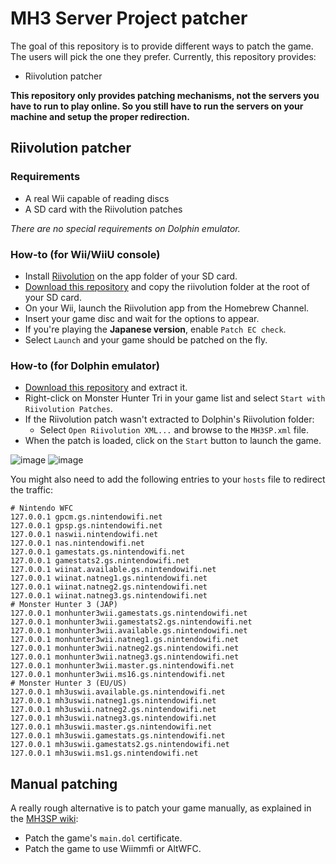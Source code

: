# MH3 Server Project patcher

The goal of this repository is to provide different ways to patch the game. The
users will pick the one they prefer. Currently, this repository provides:
 - Riivolution patcher

**This repository only provides patching mechanisms, not the servers you have
to run to play online. So you still have to run the servers on your machine and
setup the proper redirection.**

## Riivolution patcher
### Requirements
 - A real Wii capable of reading discs
 - A SD card with the Riivolution patches

_There are no special requirements on Dolphin emulator._

### How-to (for Wii/WiiU console)
 - Install [Riivolution](https://wiibrew.org/wiki/Riivolution) on the app folder
of your SD card.
 - [Download this repository](https://github.com/sepalani/MH3SP-patcher/archive/refs/heads/master.zip)
and copy the riivolution folder at the root of your SD card.
 - On your Wii, launch the Riivolution app from the Homebrew Channel.
 - Insert your game disc and wait for the options to appear.
 - If you're playing the **Japanese version**, enable `Patch EC check`.
 - Select `Launch` and your game should be patched on the fly.

### How-to (for Dolphin emulator)
 - [Download this repository](https://github.com/sepalani/MH3SP-patcher/archive/refs/heads/master.zip)
and extract it.
 - Right-click on Monster Hunter Tri in your game list and select
`Start with Riivolution Patches`.
 - If the Riivolution patch wasn't extracted to Dolphin's Riivolution folder:
   * Select `Open Riivolution XML...` and browse to the `MH3SP.xml` file.
 - When the patch is loaded, click on the `Start` button to launch the game.

![image](https://user-images.githubusercontent.com/7890055/141628618-89b7814e-0917-4e60-9e51-b3d9b21f0cb9.png)
![image](https://user-images.githubusercontent.com/7890055/141629012-ca09e592-3930-4416-b71a-7614abd5221c.png)

You might also need to add the following entries to your `hosts` file
to redirect the traffic:
```
# Nintendo WFC
127.0.0.1 gpcm.gs.nintendowifi.net
127.0.0.1 gpsp.gs.nintendowifi.net
127.0.0.1 naswii.nintendowifi.net
127.0.0.1 nas.nintendowifi.net
127.0.0.1 gamestats.gs.nintendowifi.net
127.0.0.1 gamestats2.gs.nintendowifi.net
127.0.0.1 wiinat.available.gs.nintendowifi.net
127.0.0.1 wiinat.natneg1.gs.nintendowifi.net
127.0.0.1 wiinat.natneg2.gs.nintendowifi.net
127.0.0.1 wiinat.natneg3.gs.nintendowifi.net
# Monster Hunter 3 (JAP)
127.0.0.1 monhunter3wii.gamestats.gs.nintendowifi.net
127.0.0.1 monhunter3wii.gamestats2.gs.nintendowifi.net
127.0.0.1 monhunter3wii.available.gs.nintendowifi.net
127.0.0.1 monhunter3wii.natneg1.gs.nintendowifi.net
127.0.0.1 monhunter3wii.natneg2.gs.nintendowifi.net
127.0.0.1 monhunter3wii.natneg3.gs.nintendowifi.net
127.0.0.1 monhunter3wii.master.gs.nintendowifi.net
127.0.0.1 monhunter3wii.ms16.gs.nintendowifi.net
# Monster Hunter 3 (EU/US)
127.0.0.1 mh3uswii.available.gs.nintendowifi.net
127.0.0.1 mh3uswii.natneg1.gs.nintendowifi.net
127.0.0.1 mh3uswii.natneg2.gs.nintendowifi.net
127.0.0.1 mh3uswii.natneg3.gs.nintendowifi.net
127.0.0.1 mh3uswii.master.gs.nintendowifi.net
127.0.0.1 mh3uswii.gamestats.gs.nintendowifi.net
127.0.0.1 mh3uswii.gamestats2.gs.nintendowifi.net
127.0.0.1 mh3uswii.ms1.gs.nintendowifi.net
```

## Manual patching
A really rough alternative is to patch your game manually, as explained in the
[MH3SP wiki](https://github.com/sepalani/MH3SP/wiki):
 - Patch the game's `main.dol` certificate.
 - Patch the game to use Wiimmfi or AltWFC.
